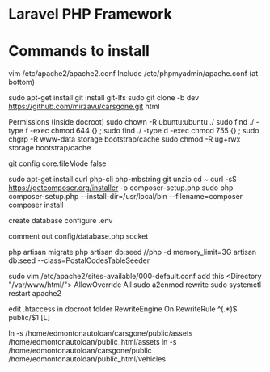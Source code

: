 # Laravel PHP Framework

# Commands to install

vim /etc/apache2/apache2.conf
Include /etc/phpmyadmin/apache.conf  (at bottom)

sudo apt-get install git
install git-lfs
sudo git clone -b dev https://github.com/mirzavu/carsgone.git html

Permissions (Inside docroot)
sudo chown -R ubuntu:ubuntu ./
sudo find ./ -type f -exec chmod 644 {} \;
sudo find ./ -type d -exec chmod 755 {} \;
sudo chgrp -R www-data storage bootstrap/cache
sudo chmod -R ug+rwx storage bootstrap/cache

git config core.fileMode false

sudo apt-get install curl php-cli php-mbstring git unzip
cd ~
curl -sS https://getcomposer.org/installer -o composer-setup.php
sudo php composer-setup.php --install-dir=/usr/local/bin --filename=composer
composer install



create database
configure .env

comment out config/database.php socket

php artisan migrate
php artisan db:seed
//php -d memory_limit=3G artisan db:seed --class=PostalCodesTableSeeder

sudo vim /etc/apache2/sites-available/000-default.conf
add this
<Directory "/var/www/html/">
        AllowOverride All
        </Directory>
 sudo a2enmod rewrite
 sudo systemctl restart apache2

 edit .htaccess in docroot folder
 <IfModule mod_rewrite.c>
        RewriteEngine On
        RewriteRule ^(.*)$ public/$1 [L]
</IfModule>

ln -s /home/edmontonautoloan/carsgone/public/assets /home/edmontonautoloan/public_html/assets
ln -s /home/edmontonautoloan/carsgone/public /home/edmontonautoloan/public_html/vehicles
